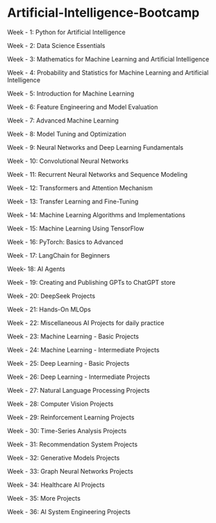 # Artificial-Intelligence-Bootcamp
Week - 1: Python for Artificial Intelligence

Week - 2: Data Science Essentials

Week - 3: Mathematics for Machine Learning and Artificial Intelligence

Week - 4: Probability and Statistics for Machine Learning and Artificial Intelligence

Week - 5: Introduction for Machine Learning

Week - 6: Feature Engineering and Model Evaluation

Week - 7: Advanced Machine Learning

Week - 8: Model Tuning and Optimization

Week - 9: Neural Networks and Deep Learning Fundamentals

Week - 10: Convolutional Neural Networks

Week - 11: Recurrent Neural Networks and Sequence Modeling

Week - 12: Transformers and Attention Mechanism

Week - 13: Transfer Learning and Fine-Tuning

Week - 14: Machine Learning Algorithms and Implementations

Week - 15: Machine Learning Using TensorFlow

Week - 16: PyTorch: Basics to Advanced

Week - 17: LangChain for Beginners

Week-  18: AI Agents

Week - 19: Creating and Publishing GPTs to ChatGPT store

Week - 20: DeepSeek Projects

Week - 21: Hands-On MLOps

Week - 22: Miscellaneous AI Projects for daily practice

Week - 23: Machine Learning - Basic Projects

Week - 24: Machine Learning - Intermediate Projects

Week - 25: Deep Learning - Basic Projects

Week - 26: Deep Learning - Intermediate Projects

Week - 27: Natural Language Processing Projects

Week - 28: Computer Vision Projects

Week - 29: Reinforcement Learning Projects

Week - 30: Time-Series Analysis Projects

Week - 31: Recommendation System Projects

Week - 32: Generative Models Projects

Week - 33: Graph Neural Networks Projects

Week - 34: Healthcare AI Projects

Week - 35: More Projects

Week - 36: AI System Engineering Projects
